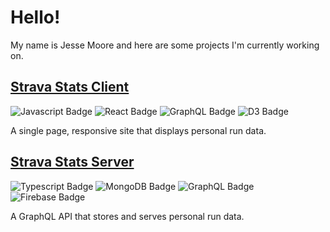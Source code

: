 # Hello!
My name is Jesse Moore and here are some projects I'm currently working on.

## [Strava Stats Client](https://github.com/jesse-moore/strava-stats-client)
![Javascript Badge](https://img.shields.io/badge/JavaScript-222222?style=flat-square&logo=javascript&logoColor=F7DF1E)
![React Badge](https://img.shields.io/badge/React-20232A?style=flat-square&logo=react&logoColor=61DAFB)
![GraphQL Badge](https://img.shields.io/badge/GraphQL-222222?style=flat-square&logo=graphql&logoColor=E10098)
![D3 Badge](https://img.shields.io/badge/D3-222222?style=flat-square&logo=d3.js&logoColor=F9A01C)

A single page, responsive site that displays personal run data.

## [Strava Stats Server](https://github.com/jesse-moore/strava-stats)
![Typescript Badge](https://img.shields.io/badge/TypeScript-222222?style=flat-square&logo=typescript&logoColor=3178C6)
![MongoDB Badge](https://img.shields.io/badge/MongoDB-222222?style=flat-square&logo=mongodb&logoColor=47A248)
![GraphQL Badge](https://img.shields.io/badge/GraphQL-222222?style=flat-square&logo=graphql&logoColor=E10098)
![Firebase Badge](https://img.shields.io/badge/Firebase-222222?style=flat-square&logo=firebase&logoColor=FFCA28)

A GraphQL API that stores and serves personal run data.  
